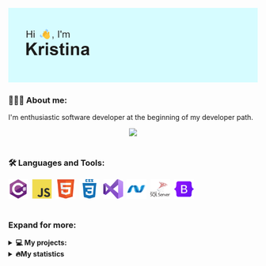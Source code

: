 
![](https://github.com/kristinavic/kristinavic/blob/main/header.png)


###  👩🏻‍💻 About me:
I'm enthusiastic software developer at the beginning of my developer path.

<div align="center">
  <img src="https://media.giphy.com/media/v1.Y2lkPTc5MGI3NjExbjV6YWU4OGtlNzFvZmRhaTJxazVhM3hzMG44OTl0ZXc1a2o2b3JlZSZlcD12MV9pbnRlcm5hbF9naWZfYnlfaWQmY3Q9Zw/4xMBfFshcxJ0Q/giphy.gif" width="400">
  </div><br/>

### 🛠️ Languages and Tools: 
<div>
  <img src="https://github.com/devicons/devicon/blob/master/icons/csharp/csharp-original.svg" title="C#" alt="C#" width="40" height="40"/>&nbsp;
  <img src="https://github.com/devicons/devicon/blob/master/icons/javascript/javascript-original.svg" title="JavaScript" alt="JavaScript" width="40" height="40"/>&nbsp;  
  <img src="https://github.com/devicons/devicon/blob/master/icons/html5/html5-original.svg" title="HTML5" alt="HTML" width="40" height="40"/>&nbsp;
  <img src="https://github.com/devicons/devicon/blob/master/icons/css3/css3-plain-wordmark.svg"  title="CSS3" alt="CSS" width="40" height="40"/>&nbsp;
  <img src="https://github.com/devicons/devicon/blob/master/icons/visualstudio/visualstudio-original.svg" title="Visual Studio" alt="Visual Studio" width="40" height="40"/>&nbsp;
  <img src="https://github.com/devicons/devicon/blob/master/icons/dot-net/dot-net-original.svg" title=".NET"  alt=".NET" width="40" height="40"/>&nbsp;
  <img src="https://github.com/devicons/devicon/blob/master/icons/microsoftsqlserver/microsoftsqlserver-original-wordmark.svg" title="SQL"  alt="SQL" width="40" height="40"/>&nbsp;
  <img src="https://github.com/devicons/devicon/blob/master/icons/bootstrap/bootstrap-original.svg" title="Bootstrap" alt="Bootstrap" width="40" height="40"/>&nbsp;
  </div> <br/>

  ### Expand for more:
<details>
  <summary><b>💻 My projects: </b></summary> <br/>
  
  - [Digital bookshelf](https://github.com/kristinavic/MojaKnjiznica) 
  - [Personal library](https://github.com/kristinavic/Izposoja)   
</details>
<details>
  <summary><b>🔥My statistics </b></summary><br/>
  
  ![Top Langs](https://github-readme-stats.vercel.app/api/top-langs/?username=kristinavic&layout=compact)
  
  [![GitHub Streak](http://github-readme-streak-stats.herokuapp.com?user=kristinavic)](https://git.io/streak-stats)
</details>



